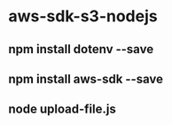 # aws-sdk-s3-nodejs
## npm install dotenv --save
## npm install aws-sdk --save
## node upload-file.js
